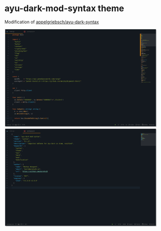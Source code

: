 # ayu-dark-mod-syntax theme

Modification of [appelgriebsch/ayu-dark-syntax](https://github.com/appelgriebsch/ayu-dark-syntax)

![Screenshot of the theme with a Go file](screenshot-go.png)
![Screenshot of the theme with a JSON file](screenshot-json.png)
